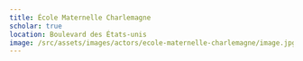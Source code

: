 ```yaml
---
title: École Maternelle Charlemagne
scholar: true
location: Boulevard des États-unis
image: /src/assets/images/actors/ecole-maternelle-charlemagne/image.jpg
---
```

